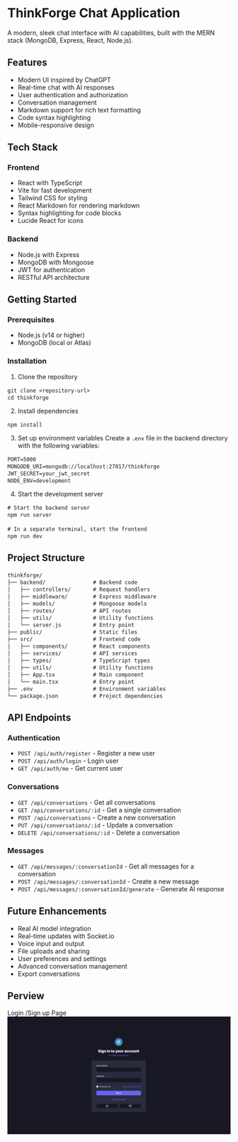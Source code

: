 # ThinkForge Chat Application

A modern, sleek chat interface with AI capabilities, built with the MERN stack (MongoDB, Express, React, Node.js).

## Features

- Modern UI inspired by ChatGPT
- Real-time chat with AI responses
- User authentication and authorization
- Conversation management
- Markdown support for rich text formatting
- Code syntax highlighting
- Mobile-responsive design

## Tech Stack

### Frontend
- React with TypeScript
- Vite for fast development
- Tailwind CSS for styling
- React Markdown for rendering markdown
- Syntax highlighting for code blocks
- Lucide React for icons

### Backend
- Node.js with Express
- MongoDB with Mongoose
- JWT for authentication
- RESTful API architecture

## Getting Started

### Prerequisites
- Node.js (v14 or higher)
- MongoDB (local or Atlas)

### Installation

1. Clone the repository
```
git clone <repository-url>
cd thinkforge
```

2. Install dependencies
```
npm install
```

3. Set up environment variables
Create a `.env` file in the backend directory with the following variables:
```
PORT=5000
MONGODB_URI=mongodb://localhost:27017/thinkforge
JWT_SECRET=your_jwt_secret
NODE_ENV=development
```

4. Start the development server
```
# Start the backend server
npm run server

# In a separate terminal, start the frontend
npm run dev
```

## Project Structure

```
thinkforge/
├── backend/               # Backend code
│   ├── controllers/       # Request handlers
│   ├── middleware/        # Express middleware
│   ├── models/            # Mongoose models
│   ├── routes/            # API routes
│   ├── utils/             # Utility functions
│   └── server.js          # Entry point
├── public/                # Static files
├── src/                   # Frontend code
│   ├── components/        # React components
│   ├── services/          # API services
│   ├── types/             # TypeScript types
│   ├── utils/             # Utility functions
│   ├── App.tsx            # Main component
│   └── main.tsx           # Entry point
├── .env                   # Environment variables
└── package.json           # Project dependencies
```

## API Endpoints

### Authentication
- `POST /api/auth/register` - Register a new user
- `POST /api/auth/login` - Login user
- `GET /api/auth/me` - Get current user

### Conversations
- `GET /api/conversations` - Get all conversations
- `GET /api/conversations/:id` - Get a single conversation
- `POST /api/conversations` - Create a new conversation
- `PUT /api/conversations/:id` - Update a conversation
- `DELETE /api/conversations/:id` - Delete a conversation

### Messages
- `GET /api/messages/:conversationId` - Get all messages for a conversation
- `POST /api/messages/:conversationId` - Create a new message
- `POST /api/messages/:conversationId/generate` - Generate AI response

## Future Enhancements

- Real AI model integration
- Real-time updates with Socket.io
- Voice input and output
- File uploads and sharing
- User preferences and settings
- Advanced conversation management
- Export conversations

## Perview

Login /Sign up Page
![login](image.png)

